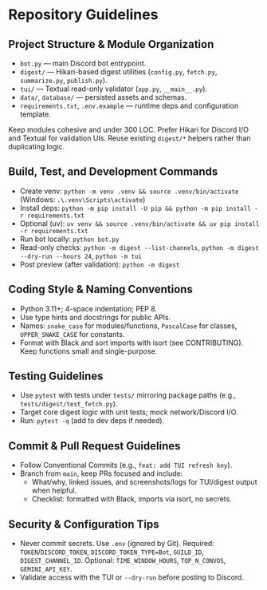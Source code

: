 # Repository Guidelines

## Project Structure & Module Organization
- `bot.py` — main Discord bot entrypoint.
- `digest/` — Hikari-based digest utilities (`config.py`, `fetch.py`, `summarize.py`, `publish.py`).
- `tui/` — Textual read-only validator (`app.py`, `__main__.py`).
- `data/`, `database/` — persisted assets and schemas.
- `requirements.txt`, `.env.example` — runtime deps and configuration template.

Keep modules cohesive and under 300 LOC. Prefer Hikari for Discord I/O and Textual for validation UIs. Reuse existing `digest/*` helpers rather than duplicating logic.

## Build, Test, and Development Commands
- Create venv: `python -m venv .venv && source .venv/bin/activate` (Windows: `.\.venv\Scripts\activate`)
- Install deps: `python -m pip install -U pip && python -m pip install -r requirements.txt`
- Optional (uv): `uv venv && source .venv/bin/activate && uv pip install -r requirements.txt`
- Run bot locally: `python bot.py`
- Read-only checks: `python -m digest --list-channels`, `python -m digest --dry-run --hours 24`, `python -m tui`
- Post preview (after validation): `python -m digest`

## Coding Style & Naming Conventions
- Python 3.11+; 4-space indentation; PEP 8.
- Use type hints and docstrings for public APIs.
- Names: `snake_case` for modules/functions, `PascalCase` for classes, `UPPER_SNAKE_CASE` for constants.
- Format with Black and sort imports with isort (see CONTRIBUTING). Keep functions small and single-purpose.

## Testing Guidelines
- Use `pytest` with tests under `tests/` mirroring package paths (e.g., `tests/digest/test_fetch.py`).
- Target core digest logic with unit tests; mock network/Discord I/O.
- Run: `pytest -q` (add to dev deps if needed).

## Commit & Pull Request Guidelines
- Follow Conventional Commits (e.g., `feat: add TUI refresh key`).
- Branch from `main`, keep PRs focused and include:
  - What/why, linked issues, and screenshots/logs for TUI/digest output when helpful.
  - Checklist: formatted with Black, imports via isort, no secrets.

## Security & Configuration Tips
- Never commit secrets. Use `.env` (ignored by Git). Required: `TOKEN`/`DISCORD_TOKEN`, `DISCORD_TOKEN_TYPE=Bot`, `GUILD_ID`, `DIGEST_CHANNEL_ID`. Optional: `TIME_WINDOW_HOURS`, `TOP_N_CONVOS`, `GEMINI_API_KEY`.
- Validate access with the TUI or `--dry-run` before posting to Discord.
